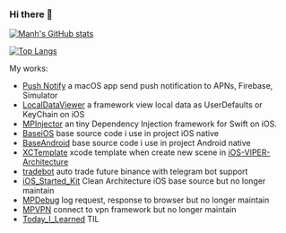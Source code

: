 ### Hi there 👋

[![Manh's GitHub stats](https://github-readme-stats.vercel.app/api?username=manhpham90vn)](https://github.com/anuraghazra/github-readme-stats)

[![Top Langs](https://github-readme-stats.vercel.app/api/top-langs/?username=manhpham90vn&layout=compact)](https://github.com/anuraghazra/github-readme-stats)

My works:
- [Push Notify](https://github.com/manhpham90vn/Push-Notify) a macOS app send push notification to APNs, Firebase, Simulator
- [LocalDataViewer](https://github.com/manhpham90vn/LocalDataViewer) a framework view local data as UserDefaults or KeyChain on iOS
- [MPInjector](https://github.com/manhpham90vn/MPInjector) an tiny Dependency Injection framework for Swift on iOS.
- [BaseiOS](https://github.com/manhpham90vn/iOS-VIPER-Architecture) base source code i use in project iOS native
- [BaseAndroid](https://github.com/manhpham90vn/BaseAndroid) base source code i use in project Android native
- [XCTemplate](https://github.com/manhpham90vn/XCTemplate) xcode template when create new scene in [iOS-VIPER-Architecture](https://github.com/manhpham90vn/iOS-VIPER-Architecture) 
- [tradebot](https://github.com/manhpham90vn/tradebot) auto trade future binance with telegram bot support
- [iOS_Started_Kit](https://github.com/manhpham90vn/iOS_Started_Kit) Clean Architecture iOS base source but no longer maintain
- [MPDebug](https://github.com/manhpham90vn/MPDebug) log request, response to browser but no longer maintain
- [MPVPN](https://github.com/manhpham90vn/MPVPN) connect to vpn framework but no longer maintain
- [Today_I_Learned](https://github.com/manhpham90vn/Today_I_Learned) TIL
